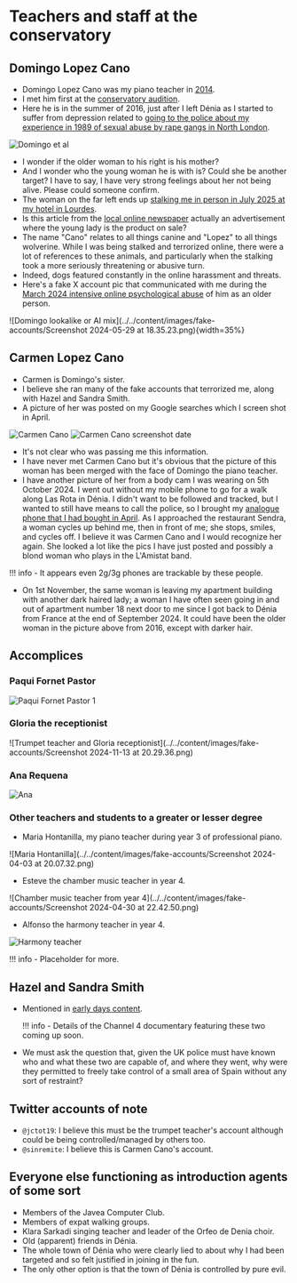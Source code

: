 # Teachers and staff at the conservatory

## Domingo Lopez Cano

- Domingo Lopez Cano was my piano teacher in [2014](../../timeline/early-years/2014.md).
- I met him first at the [conservatory audition](../../timeline/early-years/2014.md#conservatory-audition).
- Here he is in the summer of 2016, just after I left Dénia as I started to suffer from depression related to [going to the police about my experience in 1989 of sexual abuse by rape gangs in North London](../../timeline/early-years/2015.md#statement-to-the-metropolitan-police).

![Domingo et al](../../content/images/domingo-target-mother-advertisement.jpg)

- I wonder if the older woman to his right is his mother?
- And I wonder who the young woman he is with is? Could she be another target? I have to say, I have very strong feelings about her not being alive. Please could someone confirm.
- The woman on the far left ends up [stalking me in person in July 2025 at my hotel in Lourdes](../../timeline/2025/july.md#lourdes).
- Is this article from the [local online newspaper](https://www.denia.com/ramon-garcia-soler-hace-vibrar-la-plaza-del-consell-en-el-concierto-de-musica-festera-de-la-banda-de-denia/26-concierto-agrupacio-artistica-musical-denia-moros-y-cristianos-2016-escuadras-en-el-publico) actually an advertisement where the young lady is the product on sale?
- The name "Cano" relates to all things canine and "Lopez" to all things wolverine. While I was being stalked and terrorized online, there were a lot of references to these animals, and particularly when the stalking took a more seriously threatening or abusive turn.
- Indeed, dogs featured constantly in the online harassment and threats.
- Here's a fake X account pic that communicated with me during the [March 2024 intensive online psychological abuse](../../timeline/2024/march/1-12.md#a-serious-attack-on-my-wellbeing-from-piano-teachers-at-denia-conservatory) of him as an older person.

![Domingo lookalike or AI mix](../../content/images/fake-accounts/Screenshot 2024-05-29 at 18.35.23.png){width=35%}

## Carmen Lopez Cano

- Carmen is Domingo's sister.
- I believe she ran many of the fake accounts that terrorized me, along with Hazel and Sandra Smith.
- A picture of her was posted on my Google searches which I screen shot in April.

![Carmen Cano](../../content/images/google-searches/carmen-cano.JPG)
![Carmen Cano screenshot date](../../content/images/google-searches/carmen-cano-date.JPG)

- It's not clear who was passing me this information.
- I have never met Carmen Cano but it's obvious that the picture of this woman has been merged with the face of Domingo the piano teacher.
- I have another picture of her from a body cam I was wearing on 5th October 2024. I went out without my mobile phone to go for a walk along Las Rota in Dénia. I didn't want to be followed and tracked, but I wanted to still have means to call the police, so I brought my [analogue phone that I had bought in April](../../timeline/2024/april.md#i-get-an-orange-sim). As I approached the restaurant Sendra, a woman cycles up behind me, then in front of me; she stops, smiles, and cycles off. I believe it was Carmen Cano and I would recognize her again. She looked a lot like the pics I have just posted and possibly a blond woman who plays in the L'Amistat band. 

!!! info
    - It appears even 2g/3g phones are trackable by these people.

- On 1st November, the same woman is leaving my apartment building with another dark haired lady; a woman I have often seen going in and out of apartment number 18 next door to me since I got back to Dénia from France at the end of September 2024. It could have been the older woman in the picture above from 2016, except with darker hair.

## Accomplices

### Paqui Fornet Pastor

![Paqui Fornet Pastor 1](../../content/images/fake-accounts/paqui1.png)

### Gloria the receptionist

![Trumpet teacher and Gloria receptionist](../../content/images/fake-accounts/Screenshot 2024-11-13 at 20.29.36.png)

### Ana Requena 

![Ana](../../content/images/fake-accounts/GZ69WCMXQAEQdzB.png)

### Other teachers and students to a greater or lesser degree

- Maria Hontanilla, my piano teacher during year 3 of professional piano.

![Maria Hontanilla](../../content/images/fake-accounts/Screenshot 2024-04-03 at 20.07.32.png)

- Esteve the chamber music teacher in year 4. 

![Chamber music teacher from year 4](../../content/images/fake-accounts/Screenshot 2024-04-30 at 22.42.50.png)

- Alfonso the harmony teacher in year 4.

![Harmony teacher](../../content/images/harmony-teacher.png)

!!! info 
    - Placeholder for more.

## Hazel and Sandra Smith

- Mentioned in [early days content](../../timeline/early-years/2007.md#hazel-smith).

    !!! info
        - Details of the Channel 4 documentary featuring these two coming up soon.

- We must ask the question that, given the UK police must have known who and what these two are capable of, and where they went, why were they permitted to freely take control of a small area of Spain without any sort of restraint?

## Twitter accounts of note

- `@jctot19`: I believe this must be the trumpet teacher's account although could be being controlled/managed by others too.
- `@sinremite`: I believe this is Carmen Cano's account.

## Everyone else functioning as introduction agents of some sort

- Members of the Javea Computer Club.
- Members of expat walking groups.
- Klara Sarkadi singing teacher and leader of the Orfeo de Denia choir.
- Old (apparent) friends in Dénia.
- The whole town of Dénia who were clearly lied to about why I had been targeted and so felt justified in joining in the fun. 
- The only other option is that the town of Dénia is controlled by pure evil.

